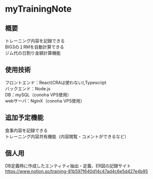 # myTrainingNote

## 概要
トレーニング内容を記録できる<br>
BIG3の１RMを自動計算できる<br>
ジム代の日割り金額計算機能<br>

## 使用技術
フロントエンド：React(CRAは使わない),Typescript<br>
バックエンド：Node.js<br>
DB：mySQL（conoha VPS使用）<br>
webサーバ：NginX（conoha VPS使用）<br>

## 追加予定機能
食事内容を記録できる<br>
トレーニング内容共有機能（内容閲覧・コメントができるなど）<br>

## 個人用
DB定義時に作成したエンティティ抽出・定義、ER図の記録サイト
https://www.notion.so/training-81b597f640d14c47ad4c6e5d427e4b95